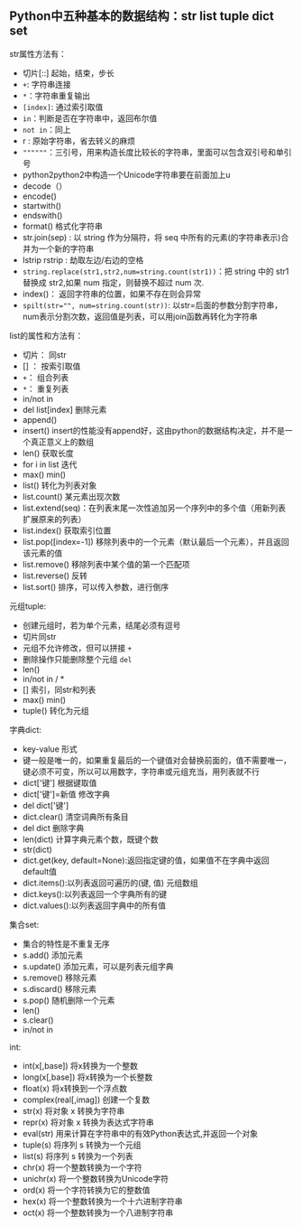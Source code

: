 ## Python中五种基本的数据结构：str list tuple dict set

str属性方法有：
- 切片[::] 起始，结束，步长
- `+`: 字符串连接
- `*`：字符串重复输出
- `[index]`: 通过索引取值
- `in`：判断是否在字符串中，返回布尔值
- `not in`：同上
- r : 原始字符串，省去转义的麻烦
- `""""""`：三引号，用来构造长度比较长的字符串，里面可以包含双引号和单引号
- python2python2中构造一个Unicode字符串要在前面加上u
- decode（）
- encode()
- startwith()
- endswith()
- format() 格式化字符串
- str.join(sep) : 以 string 作为分隔符，将 seq 中所有的元素(的字符串表示)合并为一个新的字符串
- lstrip  rstrip :  劫取左边/右边的空格
- `string.replace(str1,str2,num=string.count(str1))`：把 string 中的 str1 替换成 str2,如果 num 指定，则替换不超过 num 次.
- index()： 返回字符串的位置，如果不存在则会异常
- `spilt(str="", num=string.count(str))`: 以str=后面的参数分割字符串，num表示分割次数，返回值是列表，可以用join函数再转化为字符串


list的属性和方法有：
- 切片： 同str
- [] ： 按索引取值
- `+`： 组合列表
- `*`： 重复列表
- in/not in
- del list[index] 删除元素
- append()
- insert()   insert的性能没有append好，这由python的数据结构决定，并不是一个真正意义上的数组
- len()  获取长度
- for i in list  迭代
- max()  min()
- list() 转化为列表对象
- list.count()   某元素出现次数
- list.extend(seq)：在列表末尾一次性追加另一个序列中的多个值（用新列表扩展原来的列表）
- list.index() 获取索引位置
- list.pop([index=-1]) 移除列表中的一个元素（默认最后一个元素），并且返回该元素的值
- list.remove() 移除列表中某个值的第一个匹配项
- list.reverse()  反转
- list.sort() 排序，可以传入参数，进行倒序


元组tuple:
- 创建元组时，若为单个元素，结尾必须有逗号
- 切片同str
- 元组不允许修改，但可以拼接 `+`
- 删除操作只能删除整个元组 `del`
- len()
- in/not in / *
- []  索引，同str和列表
- max() min()
- tuple()   转化为元组

字典dict:
- key-value 形式
- 键一般是唯一的，如果重复最后的一个键值对会替换前面的，值不需要唯一，键必须不可变，所以可以用数字，字符串或元组充当，用列表就不行
- dict['键']  根据键取值
- dict['键']=新值   修改字典
- del dict['键']
- dict.clear() 清空词典所有条目
- del dict 删除字典
- len(dict)  计算字典元素个数，既键个数
- str(dict)
- dict.get(key, default=None):返回指定键的值，如果值不在字典中返回default值
- dict.items():以列表返回可遍历的(键, 值) 元组数组
- dict.keys():以列表返回一个字典所有的键
- dict.values():以列表返回字典中的所有值

集合set:
- 集合的特性是不重复无序
- s.add() 添加元素
- s.update()  添加元素，可以是列表元组字典
- s.remove()  移除元素
- s.discard() 移除元素
- s.pop() 随机删除一个元素
- len()
- s.clear()
- in/not in

int:
- int(x[,base])         将x转换为一个整数
- long(x[,base])        将x转换为一个长整数
- float(x)              将x转换到一个浮点数
- complex(real[,imag])  创建一个复数
- str(x)                将对象 x 转换为字符串
- repr(x)               将对象 x 转换为表达式字符串
- eval(str)             用来计算在字符串中的有效Python表达式,并返回一个对象
- tuple(s)              将序列 s 转换为一个元组
- list(s)               将序列 s 转换为一个列表
- chr(x)                将一个整数转换为一个字符
- unichr(x)             将一个整数转换为Unicode字符
- ord(x)                将一个字符转换为它的整数值
- hex(x)                将一个整数转换为一个十六进制字符串
- oct(x)                将一个整数转换为一个八进制字符串
